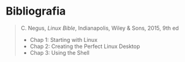 # Bibliografia

> C. Negus, _Linux Bible_, Indianapolis, Wiley &amp; Sons, 2015, 9th ed
>
> - Chap 1: Starting with Linux
> - Chap 2: Creating the Perfect Linux Desktop
> - Chap 3: Using the Shell
